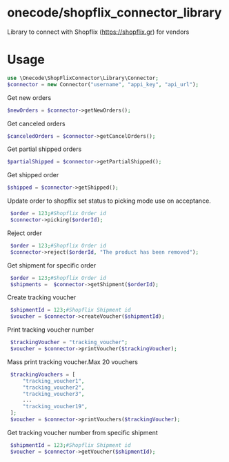 # onecode/shopflix_connector_library

Library to connect with Shopflix (https://shopflix.gr) for vendors

# Usage

```php
use \Onecode\ShopFlixConnector\Library\Connector;
$connector = new Connector("username", "appi_key", "api_url");
```

Get new orders

```php
$newOrders = $connector->getNewOrders();
```

Get canceled orders

```php
$canceledOrders = $connector->getCancelOrders();
```

Get partial shipped orders

```php
$partialShipped = $connector->getPartialShipped();
```

Get shipped order

```php
$shipped = $connector->getShipped();
```

Update order to shopflix set status to picking mode use on acceptance.

```php
 $order = 123;#Shopflix Order id
 $connector->picking($orderId);
```

Reject order

```php
 $order = 123;#Shopflix Order id
 $connector->reject($orderId, "The product has been removed");
```

Get shipment for specific order

```php
 $order = 123;#Shopflix Order id
 $shipments =  $connector->getShipment($orderId);
```

Create tracking voucher

```php
 $shipmentId = 123;#Shopflix Shipment id
 $voucher = $connector->createVoucher($shipmentId);
```

Print tracking voucher number

```php
 $trackingVoucher = "tracking_voucher";
 $voucher = $connector->printVoucher($trackingVoucher); 
```

Mass print tracking voucher.Max 20 vouchers

```php
 $trackingVouchers = [
     "tracking_voucher1",
     "tracking_voucher2",
     "tracking_voucher3",
     ...
     "tracking_voucher19",
 ];
 $voucher = $connector->printVouchers($trackingVoucher); 
```

Get tracking voucher number from specific shipment

```php
 $shipmentId = 123;#Shopflix Shipment id
 $voucher = $connector->getVoucher($shipmentId); 
```